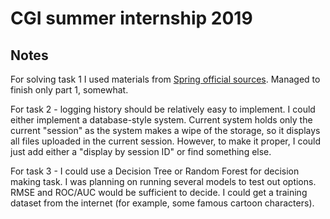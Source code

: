 # CGI summer internship 2019

## Notes

For solving task 1 I used materials from [Spring official sources](https://spring.io/guides/gs/uploading-files/).
Managed to finish only part 1, somewhat.

For task 2 - logging history should be relatively easy to implement. I could either implement a database-style system.
Current system holds only the current "session" as the system makes a wipe of the storage, so it displays all files
uploaded in the current session. However, to make it proper, I could just add either a "display by session ID"
or find something else.

For task 3 - I could use a Decision Tree or Random Forest for decision making task. I was planning on running several
models to test out options. RMSE and ROC/AUC would be sufficient to decide. I could get a training dataset from the
internet (for example, some famous cartoon characters). 

